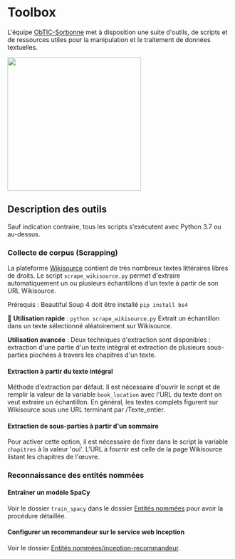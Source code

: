 # Toolbox

L'équipe [ObTIC-Sorbonne](https://obtic.sorbonne-universite.fr/) met à disposition une suite d'outils, de scripts et de ressources utiles pour la manipulation et le traitement de données textuelles.

<img src="https://obtic.sorbonne-universite.fr/wp-content/uploads/2022/03/data.png" width="300" height="300">

## Description des outils

Sauf indication contraire, tous les scripts s'exécutent avec Python 3.7 ou au-dessus.

### Collecte de corpus (Scrapping)
La plateforme [Wikisource](https://fr.wikisource.org/wiki/Wikisource:Accueil) contient de très nombreux textes littéraires libres de droits. Le script `scrape_wikisource.py` permet d'extraire automatiquement un ou plusieurs échantillons d'un texte à partir de son URL Wikisource.

Prérequis : Beautiful Soup 4 doit être installé 
`pip install bs4`

📌  **Utilisation rapide** : `python scrape_wikisource.py`
Extrait un échantillon dans un texte sélectionné aléatoirement sur Wikisource.


**Utilisation avancée** : Deux techniques d'extraction sont disponibles : extraction d'une partie d'un texte intégral et extraction de plusieurs sous-parties piochées à travers les chapitres d'un texte.

#### Extraction à partir du texte intégral
Méthode d'extraction par défaut.
Il est nécessaire d'ouvrir le script et de remplir la valeur de la variable `book_location` avec l'URL du texte dont on veut extraire un échantillon.
En général, les textes complets figurent sur Wikisource sous une URL terminant par /Texte_entier.

#### Extraction de sous-parties à partir d'un sommaire
Pour activer cette option, il est nécessaire de fixer dans le script la variable `chapitres` à la valeur 'oui'.
L'URL à fournir est celle de la page Wikisource listant les chapitres de l'œuvre.

### Reconnaissance des entités nommées

#### Entraîner un modèle SpaCy

Voir le dossier `train_spacy` dans le dossier [Entités nommées](https://github.com/obtic-scai/Toolbox/tree/dev/Entit%C3%A9s%20nomm%C3%A9es) pour avoir la procédure détaillée.

#### Configurer un recommandeur sur le service web Inception

Voir le dossier [Entités nommées/inception-recommandeur](https://github.com/obtic-scai/Toolbox/tree/dev/Entit%C3%A9s%20nomm%C3%A9es/inception-recommandeur).
